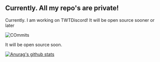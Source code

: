 ## Currently. All my repo's are private!
Currently. I am working on TWTDiscord!
It will be open source sooner or later

![COmmits](https://zyrn.wtf/i/zj0ai.png)

It will be open source soon.










[![Anurag's github stats](https://github-readme-stats.vercel.app/api?username=zyme-xd)](https://github.com/anuraghazra/github-readme-stats)


